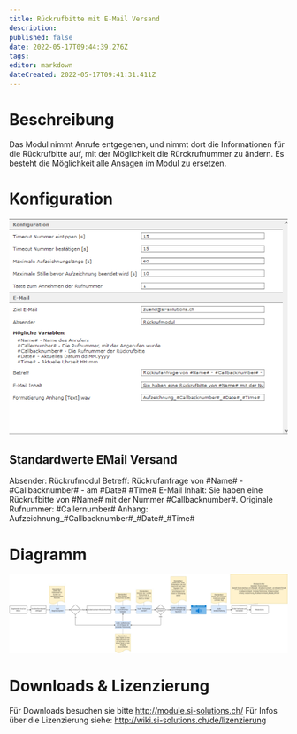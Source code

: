 ```yaml
---
title: Rückrufbitte mit E-Mail Versand
description: 
published: false
date: 2022-05-17T09:44:39.276Z
tags: 
editor: markdown
dateCreated: 2022-05-17T09:41:31.411Z
---
```


# Beschreibung
Das Modul nimmt Anrufe entgegenen, und nimmt dort die Informationen für die Rückrufbitte auf, mit der Möglichkeit die Rürckrufnummer zu ändern.
Es besteht die Möglichkeit alle Ansagen im Modul zu ersetzen.

# Konfiguration

![Config.png](/uploads/rueckrufbitte/Config.png)

## Standardwerte EMail Versand
Absender: Rückrufmodul
Betreff: Rückrufanfrage von #Name# - #Callbacknumber# - am #Date# #Time#
E-Mail Inhalt: Sie haben eine Rückrufbitte von #Name# mit der Nummer #Callbacknumber#. Originale Rufnummer: #Callernumber#
Anhang: Aufzeichnung_#Callbacknumber#\_#Date#\_#Time#

# Diagramm

![Diagramm.jpg](/uploads/rueckrufbitte/Diagramm.jpg)

# Downloads & Lizenzierung
Für Downloads besuchen sie bitte http://module.si-solutions.ch/
Für Infos über die Lizenzierung siehe: http://wiki.si-solutions.ch/de/lizenzierung